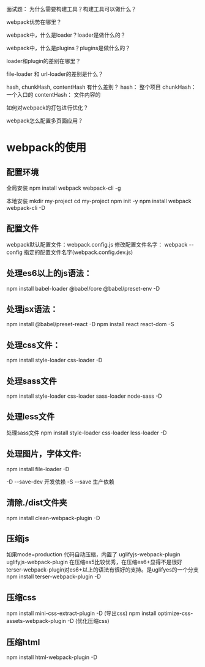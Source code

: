 面试题：
为什么需要构建工具？构建工具可以做什么？

webpack优势在哪里？

webpack中，什么是loader？loader是做什么的？

webpack中，什么是plugins？plugins是做什么的？

loader和plugin的差别在哪里？

file-loader 和 url-loader的差别是什么？

hash, chunkHash, contentHash 有什么差别？
hash： 整个项目
chunkHash： 一个入口的
contentHash： 文件内容的

如何对webpack的打包进行优化？

webpack怎么配置多页面应用？


# webpack的使用
## 配置环境
全局安装
npm install webpack webpack-cli -g

本地安装
mkdir my-project
cd my-project
npm init -y
npm install webpack webpack-cli -D

## 配置文件
webpack默认配置文件：webpack.config.js
修改配置文件名字： webpack --config 指定的配置文件名字(webpack.config.dev.js)


## 处理es6以上的js语法：
npm install babel-loader @babel/core @babel/preset-env -D


## 处理jsx语法：
npm install @babel/preset-react -D
npm install react react-dom -S


## 处理css文件：
npm install style-loader css-loader -D

## 处理sass文件
npm install style-loader css-loader sass-loader node-sass -D

## 处理less文件
处理sass文件
npm install style-loader css-loader less-loader -D

## 处理图片，字体文件:
npm install file-loader -D


-D  --save-dev   开发依赖
-S  --save       生产依赖


## 清除./dist文件夹
npm install clean-webpack-plugin -D


## 压缩js
如果mode=production 代码自动压缩，内置了 uglifyjs-webpack-plugin
uglifyjs-webpack-plugin 在压缩es5比较优秀，在压缩es6+显得不是很好
terser-webpack-plugin对es6+以上的语法有很好的支持。是uglifyes的一个分支
npm install terser-webpack-plugin -D



## 压缩css
npm install mini-css-extract-plugin -D  (导出css)
npm install optimize-css-assets-webpack-plugin -D (优化压缩css)


## 压缩html
npm install html-webpack-plugin -D
